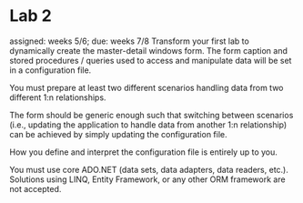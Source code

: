 # Lab 2

assigned: weeks 5/6; due: weeks 7/8
Transform your first lab to dynamically create the master-detail windows form. The form caption and stored procedures / queries used to access and manipulate data will be set in a configuration file.

You must prepare at least two different scenarios handling data from two different 1:n relationships.

The form should be generic enough such that switching between scenarios (i.e., updating the application to handle data from another 1:n relationship) can be achieved by simply updating the configuration file.

How you define and interpret the configuration file is entirely up to you.

You must use core ADO.NET (data sets, data adapters, data readers, etc.). Solutions using LINQ, Entity Framework, or any other ORM framework are not accepted.
